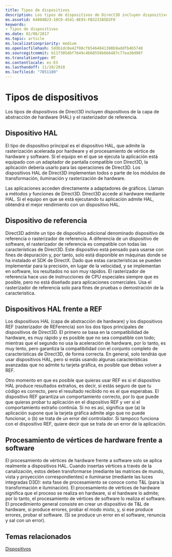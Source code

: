 ```yaml
---
title: Tipos de dispositivos
description: Los tipos de dispositivos de Direct3D incluyen dispositivos de la capa de abstracción de hardware (HAL) y el rasterizador de referencia.
ms.assetid: 64084B23-10C0-4541-8E93-FB323385D2F0
keywords:
- Tipos de dispositivos
ms.date: 02/08/2017
ms.topic: article
ms.localizationpriority: medium
ms.openlocfilehash: 5ddb1dc0e42f88cf65464841388b9addfb4b5748
ms.sourcegitcommit: b11f305dbf7649c4b68550b666487c77ea30d98f
ms.translationtype: MT
ms.contentlocale: es-ES
ms.lasthandoff: 11/28/2018
ms.locfileid: "7851189"
---
```

# <a name="device-types"></a>Tipos de dispositivos


Los tipos de dispositivos de Direct3D incluyen dispositivos de la capa de abstracción de hardware (HAL) y el rasterizador de referencia.

## <a name="span-idhaldevicespanspan-idhaldevicespanspan-idhaldevicespanhal-device"></a><span id="HAL_Device"></span><span id="hal_device"></span><span id="HAL_DEVICE"></span>Dispositivo HAL


El tipo de dispositivo principal es el dispositivo HAL, que admite la rasterización acelerada por hardware y el procesamiento de vértice de hardware y software. Si el equipo en el que se ejecuta la aplicación está equipado con un adaptador de pantalla compatible con Direct3D, la aplicación debería usarlo para las operaciones de Direct3D. Los dispositivos HAL de Direct3D implementan todos o parte de los módulos de transformación, iluminación y rasterización de hardware.

Las aplicaciones acceden directamente a adaptadores de gráficos. Llaman a métodos y funciones de Direct3D. Direct3D accede al hardware mediante HAL. Si el equipo en que se está ejecutando tu aplicación admite HAL, obtendrá el mejor rendimiento con un dispositivo HAL.

## <a name="span-idreferencedevicespanspan-idreferencedevicespanspan-idreferencedevicespanreference-device"></a><span id="Reference_Device"></span><span id="reference_device"></span><span id="REFERENCE_DEVICE"></span>Dispositivo de referencia


Direct3D admite un tipo de dispositivo adicional denominado dispositivo de referencia o rasterizador de referencia. A diferencia de un dispositivo de software, el rasterizador de referencia es compatible con todas las características de Direct3D. Este dispositivo está pensado para usarse con fines de depuración y, por tanto, solo está disponible en máquinas donde se ha instalado el SDK de DirectX. Dado que estas características se pueden implementar para la precisión, en lugar de la velocidad, y se implementan en software, los resultados no son muy rápidos. El rasterizador de referencia hace uso de instrucciones de CPU especiales siempre que es posible, pero no está diseñado para aplicaciones comerciales. Usa el rasterizador de referencia solo para fines de pruebas o demostración de la característica.

## <a name="span-idhalvsrefspanspan-idhalvsrefspanspan-idhalvsrefspanhal-vs-ref-devices"></a><span id="HAL_vs_REF"></span><span id="hal_vs_ref"></span><span id="HAL_VS_REF"></span>Dispositivos HAL frente a REF


Los dispositivos HAL (capa de abstracción de hardware) y los dispositivos REF (rasterizador de REFerencia) son los dos tipos principales de dispositivos de Direct3D. El primero se basa en la compatibilidad de hardware, es muy rápido y es posible que no sea compatible con todo; mientras que el segundo no usa la aceleración de hardware, por lo tanto, es muy lento, pero garantiza la compatibilidad con el conjunto completo de características de Direct3D, de forma correcta. En general, solo tendrás que usar dispositivos HAL, pero si estás usando algunas características avanzadas que no admite tu tarjeta gráfica, es posible que debas volver a REF.

Otro momento en que es posible que quieras usar REF es si el dispositivo HAL produce resultados extraños, es decir, si estás seguro de que tu código es correcto, pero el resultado recibido no es el que esperabas. El dispositivo REF garantiza un comportamiento correcto, por lo que puede que quieras probar tu aplicación en el dispositivo REF y ver si el comportamiento extraño continúa. Si no es así, significa que (a) la aplicación supone que la tarjeta gráfica admite algo que no puede funcionar, o (b) se trata de un error del controlador. Si tampoco funciona con el dispositivo REF, quiere decir que se trata de un error de la aplicación.

## <a name="span-idhardwarevssoftwarespanspan-idhardwarevssoftwarespanspan-idhardwarevssoftwarespanhardware-vs-software-vertex-processing"></a><span id="Hardware_vs_Software"></span><span id="hardware_vs_software"></span><span id="HARDWARE_VS_SOFTWARE"></span>Procesamiento de vértices de hardware frente a software


El procesamiento de vértices de hardware frente a software solo se aplica realmente a dispositivos HAL. Cuando insertas vértices a través de la canalización, estos deben transformarse (mediante las matrices de mundo, vista y proyección correspondientes) e iluminarse (mediante las luces integradas D3D): esta fase de procesamiento se conoce como T&L (para la transformación e iluminación). El procesamiento de vértices de hardware significa que el proceso se realiza en hardware, si el hardware lo admite; por lo tanto, el procesamiento de vértices de software lo realiza el software. El procedimiento general consiste en crear un dispositivo de T&L de hardware, si produce errores, probar el modo mixto, y, si ese produce errores, probar el software. (Si se produce un error en el software, renuncia y sal con un error).

## <a name="span-idrelated-topicsspanrelated-topics"></a><span id="related-topics"></span>Temas relacionados


[Dispositivos](devices.md)

 

 




